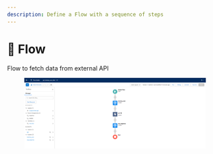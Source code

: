 ```yaml
---
description: Define a Flow with a sequence of steps
---
```


# 🌊 Flow

Flow to fetch data from external API

<figure><img src="../.gitbook/assets/image (42).png" alt=""><figcaption></figcaption></figure>
